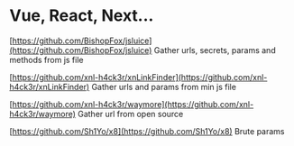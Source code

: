 # Vue, React, Next...

[https://github.com/BishopFox/jsluice](https://github.com/BishopFox/jsluice) Gather urls, secrets, params and methods from js file

[https://github.com/xnl-h4ck3r/xnLinkFinder](https://github.com/xnl-h4ck3r/xnLinkFinder) Gather urls and params from min js file

[https://github.com/xnl-h4ck3r/waymore](https://github.com/xnl-h4ck3r/waymore) Gather url from open source

[https://github.com/Sh1Yo/x8](https://github.com/Sh1Yo/x8) Brute params&#x20;
